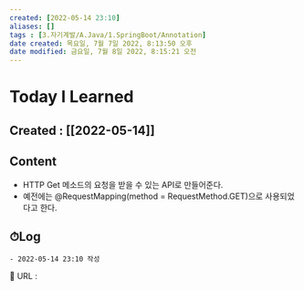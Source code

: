 ```yaml
---
created: [2022-05-14 23:10]
aliases: []
tags : [3.자기계발/A.Java/1.SpringBoot/Annotation]
date created: 목요일, 7월 7일 2022, 8:13:50 오후
date modified: 금요일, 7월 8일 2022, 8:15:21 오전
---
```


# Today I Learned
## Created : [[2022-05-14]]
## Content
- HTTP Get 메소드의 요청을 받을 수 있는 API로 만들어준다.
- 예전에는 @RequestMapping(method = RequestMethod.GET)으로 사용되었다고 한다.

## ⏱Log
	- 2022-05-14 23:10 작성


📙 URL :